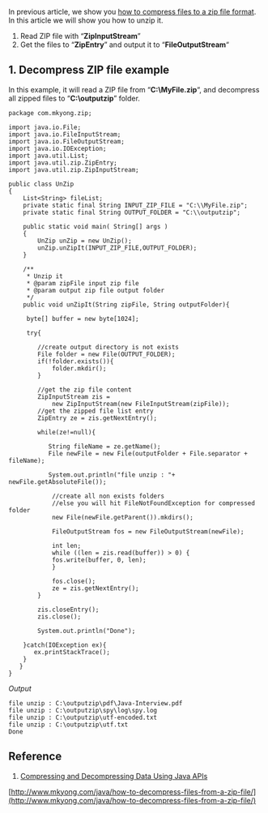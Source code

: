 In previous article, we show you [how to compress files to a zip file format](http://www.mkyong.com/java/how-to-compress-files-in-zip-format/). In this article we will show you how to unzip it.

1.  Read ZIP file with “**ZipInputStream**”
2.  Get the files to “**ZipEntry**” and output it to “**FileOutputStream**“

## 1\. Decompress ZIP file example

In this example, it will read a ZIP file from “**C:\\MyFile.zip**“, and decompress all zipped files to “**C:\\outputzip**” folder.

    package com.mkyong.zip;

    import java.io.File;
    import java.io.FileInputStream;
    import java.io.FileOutputStream;
    import java.io.IOException;
    import java.util.List;
    import java.util.zip.ZipEntry;
    import java.util.zip.ZipInputStream;

    public class UnZip
    {
        List<String> fileList;
        private static final String INPUT_ZIP_FILE = "C:\\MyFile.zip";
        private static final String OUTPUT_FOLDER = "C:\\outputzip";

        public static void main( String[] args )
        {
        	UnZip unZip = new UnZip();
        	unZip.unZipIt(INPUT_ZIP_FILE,OUTPUT_FOLDER);
        }

        /**
         * Unzip it
         * @param zipFile input zip file
         * @param output zip file output folder
         */
        public void unZipIt(String zipFile, String outputFolder){

         byte[] buffer = new byte[1024];

         try{

        	//create output directory is not exists
        	File folder = new File(OUTPUT_FOLDER);
        	if(!folder.exists()){
        		folder.mkdir();
        	}

        	//get the zip file content
        	ZipInputStream zis =
        		new ZipInputStream(new FileInputStream(zipFile));
        	//get the zipped file list entry
        	ZipEntry ze = zis.getNextEntry();

        	while(ze!=null){

        	   String fileName = ze.getName();
               File newFile = new File(outputFolder + File.separator + fileName);

               System.out.println("file unzip : "+ newFile.getAbsoluteFile());

                //create all non exists folders
                //else you will hit FileNotFoundException for compressed folder
                new File(newFile.getParent()).mkdirs();

                FileOutputStream fos = new FileOutputStream(newFile);

                int len;
                while ((len = zis.read(buffer)) > 0) {
           		fos.write(buffer, 0, len);
                }

                fos.close();
                ze = zis.getNextEntry();
        	}

            zis.closeEntry();
        	zis.close();

        	System.out.println("Done");

        }catch(IOException ex){
           ex.printStackTrace();
        }
       }
    }

_Output_

    file unzip : C:\outputzip\pdf\Java-Interview.pdf
    file unzip : C:\outputzip\spy\log\spy.log
    file unzip : C:\outputzip\utf-encoded.txt
    file unzip : C:\outputzip\utf.txt
    Done

## Reference

1.  [Compressing and Decompressing Data Using Java APIs](http://java.sun.com/developer/technicalArticles/Programming/compression/)

[http://www.mkyong.com/java/how-to-decompress-files-from-a-zip-file/](http://www.mkyong.com/java/how-to-decompress-files-from-a-zip-file/)
